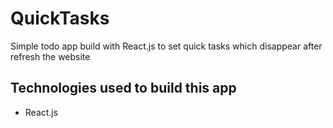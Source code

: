 # QuickTasks
Simple todo app build with React.js to set quick tasks which disappear after refresh the website

## Technologies used to build this app
* React.js
